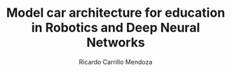 ---
paperId: 74
author: Ricardo Carrillo Mendoza
publicationauthor: Carrillo Mendoza, R.
title: Model car architecture for education in Robotics and Deep Neural Networks
pdf: Poster_Carrillo_Ricardo.pdf
poster: --
alt: --
type: Poster
topic: Robotics
link: https://doi.org/10.52591/lxai2019120819
conference: neurips
year: 2019
tags: neurips-2019
location: Vancouver, Canada
---